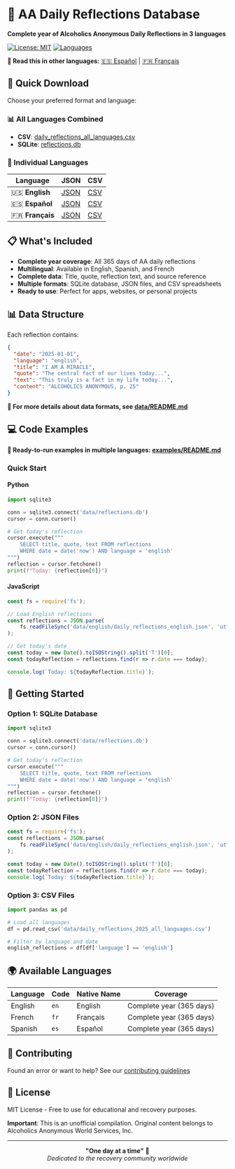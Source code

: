 # 📖 AA Daily Reflections Database

**Complete year of Alcoholics Anonymous Daily Reflections in 3 languages**

[![License: MIT](https://img.shields.io/badge/License-MIT-yellow.svg)](https://opensource.org/licenses/MIT)
[![Languages](https://img.shields.io/badge/Languages-3-blue.svg)]()

**📖 Read this in other languages:** [🇪🇸 Español](README_ES.md) | [🇫🇷 Français](README_FR.md)

## 🚀 Quick Download

Choose your preferred format and language:

### 📊 All Languages Combined
- **CSV**: [daily_reflections_all_languages.csv](data/daily_reflections_2025_all_languages.csv)
- **SQLite**: [reflections.db](data/reflections.db)

### 📄 Individual Languages
| Language | JSON | CSV |
|----------|------|-----|
| 🇺🇸 **English** | [JSON](data/english/daily_reflections_english.json) | [CSV](data/english/daily_reflections_english.csv) |
| 🇪🇸 **Español** | [JSON](data/spanish/daily_reflections_spanish.json) | [CSV](data/spanish/daily_reflections_spanish.csv) |
| 🇫🇷 **Français** | [JSON](data/french/daily_reflections_french.json) | [CSV](data/french/daily_reflections_french.csv) |

## 📋 What's Included

- **Complete year coverage**: All 365 days of AA daily reflections
- **Multilingual**: Available in English, Spanish, and French
- **Complete data**: Title, quote, reflection text, and source reference
- **Multiple formats**: SQLite database, JSON files, and CSV spreadsheets
- **Ready to use**: Perfect for apps, websites, or personal projects

## 📊 Data Structure

Each reflection contains:

```json
{
  "date": "2025-01-01",
  "language": "english",
  "title": "I AM A MIRACLE",
  "quote": "The central fact of our lives today...",
  "text": "This truly is a fact in my life today...",
  "content": "ALCOHOLICS ANONYMOUS, p. 25"
}
```

**📁 For more details about data formats, see [data/README.md](data/README.md)**

## 💻 Code Examples

**📝 Ready-to-run examples in multiple languages: [examples/README.md](examples/README.md)**

### Quick Start

#### Python
```python
import sqlite3

conn = sqlite3.connect('data/reflections.db')
cursor = conn.cursor()

# Get today's reflection
cursor.execute("""
    SELECT title, quote, text FROM reflections 
    WHERE date = date('now') AND language = 'english'
""")
reflection = cursor.fetchone()
print(f"Today: {reflection[0]}")
```

#### JavaScript
```javascript
const fs = require('fs');

// Load English reflections
const reflections = JSON.parse(
    fs.readFileSync('data/english/daily_reflections_english.json', 'utf8')
);

// Get today's date
const today = new Date().toISOString().split('T')[0];
const todayReflection = reflections.find(r => r.date === today);

console.log(`Today: ${todayReflection.title}`);
```

## 🚀 Getting Started

### Option 1: SQLite Database
```python
import sqlite3

conn = sqlite3.connect('data/reflections.db')
cursor = conn.cursor()

# Get today's reflection
cursor.execute("""
    SELECT title, quote, text FROM reflections 
    WHERE date = date('now') AND language = 'english'
""")
reflection = cursor.fetchone()
print(f"Today: {reflection[0]}")
```

### Option 2: JSON Files
```javascript
const fs = require('fs');
const reflections = JSON.parse(
    fs.readFileSync('data/english/daily_reflections_english.json', 'utf8')
);

const today = new Date().toISOString().split('T')[0];
const todayReflection = reflections.find(r => r.date === today);
console.log(`Today: ${todayReflection.title}`);
```

### Option 3: CSV Files  
```python
import pandas as pd

# Load all languages
df = pd.read_csv('data/daily_reflections_2025_all_languages.csv')

# Filter by language and date
english_reflections = df[df['language'] == 'english']
```

## 🌍 Available Languages

| Language | Code | Native Name | Coverage |
|----------|------|-------------|----------|
| English  | `en` | English     | Complete year (365 days) |
| French   | `fr` | Français    | Complete year (365 days) |
| Spanish  | `es` | Español     | Complete year (365 days) |

## 🤝 Contributing

Found an error or want to help? See our [contributing guidelines](CONTRIBUTING.md)

## 📜 License

MIT License - Free to use for educational and recovery purposes.

**Important**: This is an unofficial compilation. Original content belongs to Alcoholics Anonymous World Services, Inc.

---

<div align="center">

**"One day at a time"** 🌟  
*Dedicated to the recovery community worldwide*

</div>
